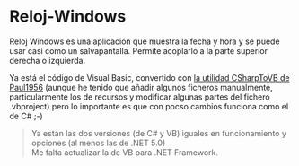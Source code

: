 # Reloj-Windows
 Reloj Windows es una aplicación que muestra la fecha y hora y se puede usar casi como un salvapantalla. Permite acoplarlo a la parte superior derecha o izquierda.
 
Ya está el código de Visual Basic, convertido con [la utilidad CSharpToVB de Paul1956](https://github.com/paul1956/CSharpToVB) (aunque he tenido que añadir algunos ficheros manualmente, particularmente los de recursos y modificar algunas partes del fichero .vbproject) pero lo importante es que con pocso cambios funciona como el de C# ;-)
 
> Ya están las dos versiones (de C# y VB) iguales en funcionamiento y opciones (al menos las de .NET 5.0)<br>
> Me falta actualizar la de VB para .NET Framework.
 
